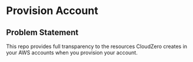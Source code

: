 # Provision Account

## Problem Statement

This repo provides full transparency to the resources CloudZero creates in your AWS accounts
when you provision your account.
